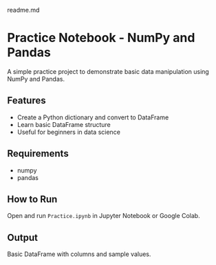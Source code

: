 readme.md 
# Practice Notebook - NumPy and Pandas

A simple practice project to demonstrate basic data manipulation using NumPy and Pandas.

## Features
- Create a Python dictionary and convert to DataFrame
- Learn basic DataFrame structure
- Useful for beginners in data science

## Requirements
- numpy
- pandas

## How to Run
Open and run `Practice.ipynb` in Jupyter Notebook or Google Colab.

## Output
Basic DataFrame with columns and sample values.
